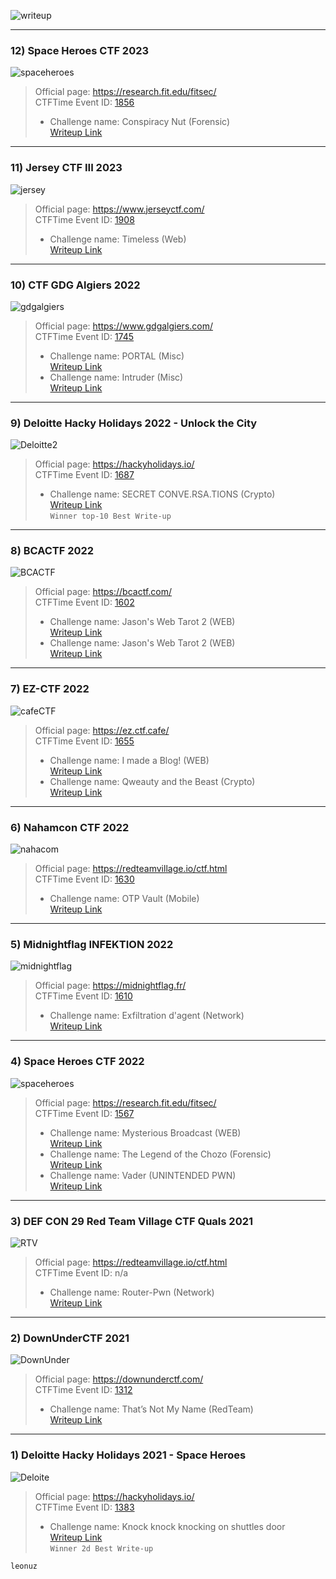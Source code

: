 ![writeup](img/ctf-writeup.png)  

---

### **12) Space Heroes CTF 2023**  
![spaceheroes](img/spaceh23.png)  
>Official page: https://research.fit.edu/fitsec/  
>CTFTime Event ID: [1856](https://ctftime.org/event/1856)   
>- Challenge name: Conspiracy Nut (Forensic)   
>[Writeup Link](https://leonuz.github.io/blog/conspiracy-nut/)  
---

### **11) Jersey CTF III 2023**  
![jersey](img/jerseyctf23.png)  
>Official page: https://www.jerseyctf.com/  
>CTFTime Event ID: [1908](https://ctftime.org/event/1908)   
>- Challenge name: Timeless (Web)   
>[Writeup Link](https://leonuz.github.io/blog/timeless/)  
---

### **10) CTF GDG Algiers 2022**  
![gdgalgiers](img/gdgalgiers.png)  
>Official page: https://www.gdgalgiers.com/  
>CTFTime Event ID: [1745](https://ctftime.org/event/1745)   
>- Challenge name: PORTAL (Misc)   
>[Writeup Link](https://leonuz.github.io/blog/Postal/)  
>- Challenge name: Intruder (Misc)   
>[Writeup Link](https://leonuz.github.io/blog/Intruder/)  

---

### **9) Deloitte Hacky Holidays 2022 - Unlock the City**  
![Deloitte2](img/HH.png)  
>Official page: https://hackyholidays.io/  
>CTFTime Event ID: [1687](https://ctftime.org/event/1687)   
>- Challenge name: SECRET CONVE.RSA.TIONS (Crypto)   
>[Writeup Link](https://leonuz.github.io/blog/SECRET-CONVE.RSA.TIONS/)  
>`Winner top-10 Best Write-up` 

---

### **8) BCACTF 2022**  
![BCACTF](img/bca22.png)  
>Official page: https://bcactf.com/   
>CTFTime Event ID: [1602](https://ctftime.org/event/1602)   
>- Challenge name: Jason's Web Tarot 2 (WEB)   
>[Writeup Link](https://leonuz.github.io/blog/Jasons-Web-Tarot-2/)  
>- Challenge name: Jason's Web Tarot 2 (WEB)   
>[Writeup Link](https://leonuz.github.io/blog/Jasons-Web-Tarot-2/)  

---

### **7) EZ-CTF 2022**  
![cafeCTF](img/cafe.png)  
>Official page: https://ez.ctf.cafe/    
>CTFTime Event ID: [1655](https://ctftime.org/event/1655)   
>- Challenge name: I made a Blog! (WEB)   
>[Writeup Link](https://leonuz.github.io/blog/I-made-a-blog/)  
>- Challenge name: Qweauty and the Beast (Crypto)   
>[Writeup Link](https://ctftime.org/writeup/33675)  

---

### **6) Nahamcon CTF 2022**  
![nahacom](img/nahamcon.png)  
>Official page: https://redteamvillage.io/ctf.html    
>CTFTime Event ID: [1630](https://ctftime.org/event/1630)   
>- Challenge name: OTP Vault (Mobile)   
>[Writeup Link](https://leonuz.github.io/blog/OTP-Vault/)  

---

### **5) Midnightflag INFEKTION 2022**  
![midnightflag](img/midnightflag.png)  
>Official page: https://midnightflag.fr/   
>CTFTime Event ID: [1610](https://ctftime.org/event/1610)     
>- Challenge name: Exfiltration d'agent (Network)    
>[Writeup Link](https://leonuz.github.io/blog/Exfiltration-dagent/)  
  
---  

### **4) Space Heroes CTF 2022**  
![spaceheroes](img/space.png)  
>Official page: https://research.fit.edu/fitsec/  
>CTFTime Event ID: [1567](https://ctftime.org/event/1567)  
>- Challenge name: Mysterious Broadcast (WEB)  
>[Writeup Link](https://leonuz.github.io/blog/Mysterious-Broadcast/)   
>- Challenge name: The Legend of the Chozo (Forensic)  
>[Writeup Link](https://leonuz.github.io/blog/The-Legend-of-the-Chozo/)  
>- Challenge name: Vader (UNINTENDED PWN)  
>[Writeup Link](https://leonuz.github.io/blog/Vader/)

---  

### **3) DEF CON 29 Red Team Village CTF Quals 2021**  
![RTV](img/rtv.png)  
>Official page: https://redteamvillage.io/ctf.html  
>CTFTime Event ID: n/a  
>- Challenge name: Router-Pwn (Network)  
>[Writeup Link](https://leonuz.github.io/blog/Router-Pwn/)   

---  

### **2) DownUnderCTF 2021**  
![DownUnder](img/downunder.png)  
>Official page: https://downunderctf.com/  
>CTFTime Event ID: [1312](https://ctftime.org/event/1312)  
>- Challenge name: That’s Not My Name  (RedTeam)  
>[Writeup Link](https://medium.com/@leonuz/thats-not-my-name-forensic-challenge-writeup-downunderctf-2021-cc8211b6f60b) 

---

### **1) Deloitte Hacky Holidays 2021 - Space Heroes**  
![Deloite](img/deloite.png)  
>Official page: https://hackyholidays.io/  
>CTFTime Event ID: [1383](https://ctftime.org/event/1383)  
>- Challenge name: Knock knock knocking on shuttles door   
>[Writeup Link](https://medium.com/@leonuz/knock-knock-knocking-on-shuttles-door-challenge-writeup-hacky-holidays-space-race-2021-ctf-263bfbb5a306)  
>`Winner 2d Best Write-up` 


`leonuz`

